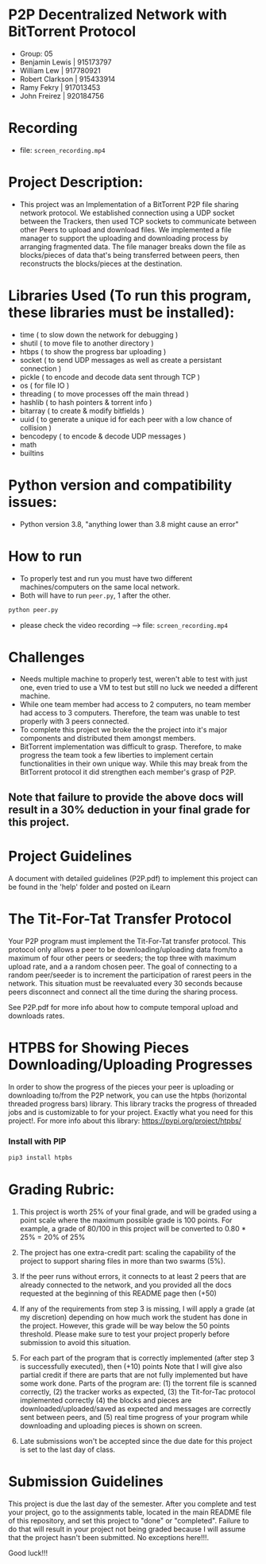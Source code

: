 # P2P Decentralized Network with BitTorrent Protocol

* Group: 05
* Benjamin Lewis | 915173797
* William Lew | 917780921
* Robert Clarkson | 915433914
* Ramy Fekry | 917013453
* John Freirez | 920184756

# Recording
* file: `screen_recording.mp4`

# Project Description:
* This project was an Implementation of a BitTorrent P2P file sharing network protocol. We established connection using a UDP socket between the Trackers, then used TCP sockets to communicate between other Peers to upload and download files. We implemented a file manager to support the uploading and downloading process by arranging fragmented data. The file manager breaks down the file as blocks/pieces of data that's being transferred between peers, then reconstructs the blocks/pieces at the destination. 

# Libraries Used (To run this program, these libraries must be installed):
* time  ( to slow down the network for debugging )
* shutil  ( to move file to another directory )
* htbps   ( to show the progress bar uploading )
* socket ( to send UDP messages as well as create a persistant connection )
* pickle ( to encode and decode data sent through TCP )
* os ( for file IO )
* threading ( to move processes off the main thread )
* hashlib ( to hash pointers & torrent info )
* bitarray ( to create & modify bitfields )
* uuid ( to generate a unique id for each peer with a low chance of collision )
* bencodepy ( to encode & decode UDP messages )
* math
* builtins

# Python version and compatibility issues:
* Python version 3.8, "anything lower than 3.8 might cause an error" 

# How to run
* To properly test and run you must have two different machines/computers on the same local network.
* Both will have to run `peer.py`, 1 after the other.

```python
python peer.py
```
* please check the video recording --> file: `screen_recording.mp4`

# Challenges 
* Needs multiple machine to properly test, weren't able to test with just one, even tried to use a VM to test but still no luck we needed a different machine.
* While one team member had access to 2 computers, no team member had access to 3 computers. Therefore, the team was unable to test properly with 3 peers connected.
* To complete this project we broke the the project into it's major components and distributed them amongst members.
* BitTorrent implementation was difficult to grasp. Therefore, to make progress the team took a few liberties to implement certain functionalities in their own unique way. While this may break from the BitTorrent protocol it did strengthen each member's grasp of P2P.

## Note that failure to provide the above docs will result in a 30% deduction in your final grade for this project. 

# Project Guidelines 

A document with detailed guidelines (P2P.pdf) to implement this project can be found in the 'help' folder and posted on iLearn

# The Tit-For-Tat Transfer Protocol

Your P2P program must implement the Tit-For-Tat transfer protocol. This protocol only allows a peer to be downloading/uploading
data from/to a maximum of four other peers or seeders; the top three with maximum upload rate, and a a random chosen peer. 
The goal of connecting to a random peer/seeder is to increment the participation of rarest peers in the network. This situation
must be reevaluated every 30 seconds because peers disconnect and connect all the time during the sharing process. 

See P2P.pdf for more info about how to compute temporal upload and downloads rates. 

# HTPBS for Showing Pieces Downloading/Uploading Progresses 

In order to show the progress of the pieces your peer is uploading or downloading to/from the P2P network, you can use the htpbs (horizontal threaded progress bars) library. This library tracks the progress of threaded jobs and is customizable to for your project. Exactly what you need for this project!. For more info about this library: https://pypi.org/project/htpbs/

### Install with PIP

```python 
pip3 install htpbs
```

# Grading Rubric: 

1. This project is worth 25% of your final grade, and will be graded using a point scale where the 
maximum possible grade is 100 points. For example, a grade of 80/100 in this project will be converted to 
0.80 * 25% = 20% of 25%

2. The project has one extra-credit part: scaling the capability of the project to support sharing files in 
more than two swarms (5%). 

3. If the peer runs without errors, it connects to at least 2 peers that are already connected to the 
network, and you provided all the docs requested at the beginning of this README page then (+50)

4. If any of the requirements from step 3 is missing, I will apply a grade (at my discretion) depending on how much 
work the student has done in the project. However, this grade will be way below the 50 points threshold. 
Please make sure to test your project properly before submission to avoid this situation. 

5. For each part of the program that is correctly implemented (after step 3 is successfully executed), then (+10) points
Note that I will give also partial credit if there are parts that are not fully implemented but have some work done. 
Parts of the program are: (1) the torrent file is scanned correctly, (2) the tracker works as expected, (3) the 
Tit-for-Tac protocol implemented correctly (4) the blocks
and pieces are downloaded/uploaded/saved as expected and messages are correctly sent between peers, and
(5) real time progress of your program while downloading and uploading pieces is shown on screen. 

7. Late submissions won't be accepted since the due date for this project is set to the last day of class.

# Submission Guidelines 

This project is due the last day of the semester. After you complete and test your project, go to the assignments table, 
located in the main README file of this repository, and set this project to "done" or "completed". 
Failure to do that will result in your project not being graded because I will assume that the project 
hasn't been submitted. No exceptions here!!!. 

Good luck!!!
  

 


    



